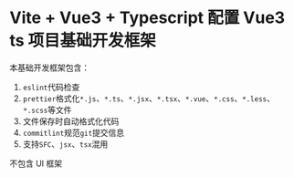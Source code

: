 # Vite + Vue3 + Typescript 配置 Vue3 ts 项目基础开发框架

本基础开发框架包含：

1. `eslint`代码检查
2. `prettier`格式化`*.js`、`*.ts`、`*.jsx`、`*.tsx`、`*.vue`、`*.css`、`*.less`、`*.scss`等文件
3. 文件保存时自动格式化代码
4. `commitlint`规范`git`提交信息
5. 支持`SFC`、`jsx`、`tsx`混用

不包含 UI 框架
